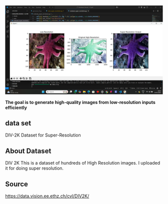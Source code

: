 ![Super Resolution Model](image.png)

**The goal is to generate high-quality images from low-resolution inputs efficiently**

## data set 
 DIV-2K
Dataset for Super-Resolution

## About Dataset
DIV 2K
This is a dataset of hundreds of High Resolution images. I uploaded it for doing super resolution.

## Source
https://data.vision.ee.ethz.ch/cvl/DIV2K/
